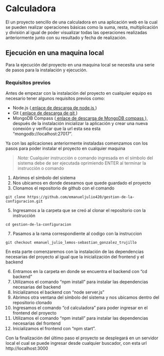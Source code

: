 # Calculadora
El un proyecto sencillo de una calculadora en una aplicación web en la cual se pueden realizar operaciones básicas como la suma, resta, multiplicación y división al igual de poder visualizar todas las operaciones realizadas anteriormente junto con su resultado y fecha de realización.
## Ejecución en una maquina local

Para la ejecución del proyecto en una maquina local se necesita una serie de pasos para la instalación y ejecución.

### Requisitos previos

Antes de empezar con la instalación del proyecto en cualquier equipo es necesario tener algunos requisitos previos como:
-	Node.js ([ enlace de descarga de node.js ](https://nodejs.org/en/download))
-	Git ([ enlace de descarga de git ](https://git-scm.com/downloads))
-	MongoDB Compass ([ enlace de descarga de MongoDB compass ](https://www.mongodb.com/try/download/shell)), después de la instalación inicializar la aplicación y crear una nueva conexión y verificar que la url esta sea esta “mongodb://localhost:27017”.

Ya con las aplicaciones anteriormente instaladas comenzamos con los pasos para poder instalar el proyecto en cualquier maquina

>*Nota:* Cualquier instrucción o comando ingresada en el símbolo del sistema debe de ser ejecutada oprimiendo ENTER al terminar la instrucción o comando 

1.	Abrimos el símbolo del sistema
2.	Nos ubicamos en donde deseamos que quede guardado el proyecto
3.	Clonamos el repositorio de github con el comando
   ~~~
git clone https://github.com/emanueljulio420/gestion-de-la-configuracion.git
~~~
5.	Ingresamos a la carpeta que se creó al clonar el repositorio con la instrucción
   ~~~
cd gestion-de-la-configuracion
~~~
7.	Pasamos a la rama correspondiente al codigo con la instruccion
   ~~~
git checkout emanuel_julio_lemos-sebastian_gonzalez_trujillo
~~~

En esta parte comenzaremos con la instalación de las dependencias necesarias del proyecto al igual que la inicialización del frontend y el backend

6.	Entramos en la carpeta en donde se encuentra el backend con “cd backend”
7.	Utilizamos el comando “npm install” para instalar las dependencias necesarias del backend
8.	Inicializamos el backend con “node server.js”
9.	Abrimos otra ventana del símbolo del sistema y nos ubicamos dentro del repositorio clonado
10.	Ingresamos el comando “cd calculadora” para poder ingresar en el frontend del proyecto
11.	Utilizamos el comando “npm install” para instalar las dependencias necesarias del frontend
12.	Inicializamos el frontend con “npm start”.

Con la finalización del último paso el proyecto se desplegará en un servidor local el cual se puede ingresar desde cualquier buscador, con esta url http://localhost:3000

